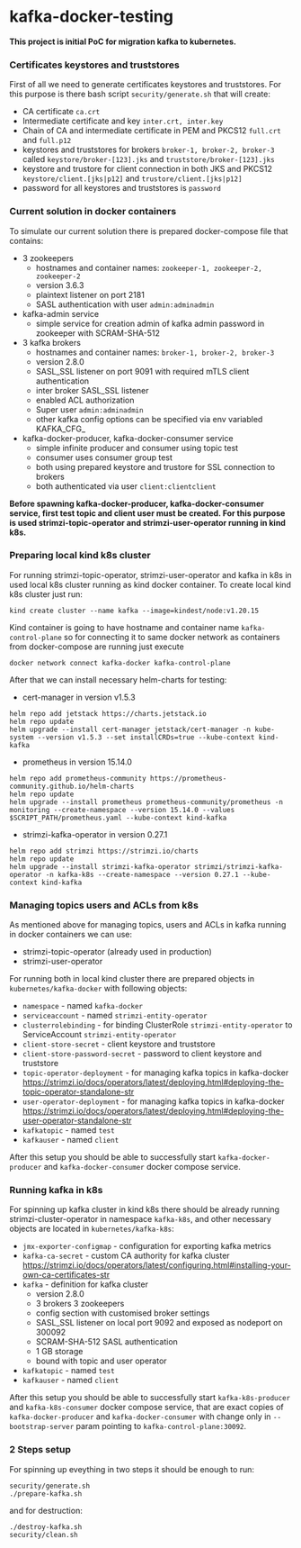 # kafka-docker-testing

**This project is initial PoC for migration kafka to kubernetes.**

### Certificates keystores and truststores
First of all we need to generate certificates keystores and truststores. 
For this purpose is there bash script `security/generate.sh` that will create:
* CA certificate `ca.crt`
* Intermediate certificate and key `inter.crt, inter.key`
* Chain of CA and intermediate certificate in PEM and PKCS12 `full.crt` and `full.p12`
* keystores and truststores for brokers `broker-1, broker-2, broker-3` called `keystore/broker-[123].jks` and `truststore/broker-[123].jks`
* keystore and trustore for client connection in both JKS and PKCS12 `keystore/client.[jks|p12]` and `trustore/client.[jks|p12]`
* password for all keystores and truststores is `password`

### Current solution in docker containers
To simulate our current solution there is prepared docker-compose file that contains:
* 3 zookeepers 
  * hostnames and container names: `zookeeper-1, zookeeper-2, zookeeper-2`
  * version 3.6.3
  * plaintext listener on port 2181
  * SASL authentication with user `admin:adminadmin`
* kafka-admin service
  * simple service for creation admin of kafka admin password in zookeeper with SCRAM-SHA-512
* 3 kafka brokers
  * hostnames and container names: `broker-1, broker-2, broker-3`
  * version 2.8.0
  * SASL_SSL listener on port 9091 with required mTLS client authentication
  * inter broker SASL_SSL listener
  * enabled ACL authorization
  * Super user `admin:adminadmin`
  * other kafka config options can be specified via env variabled KAFKA_CFG_
* kafka-docker-producer, kafka-docker-consumer service
  * simple infinite producer and consumer using topic test
  * consumer uses consumer group test
  * both using prepared keystore and trustore for SSL connection to brokers
  * both authenticated via user `client:clientclient`

**Before spawning kafka-docker-producer, kafka-docker-consumer service, first test topic and client user must be created.
For this purpose is used strimzi-topic-operator and strimzi-user-operator running in kind k8s.**

### Preparing local kind k8s cluster
    
For running strimzi-topic-operator, strimzi-user-operator and kafka in k8s in used local k8s cluster running as kind docker container.
To create local kind k8s cluster just run: 

```kind create cluster --name kafka --image=kindest/node:v1.20.15```

Kind container is going to have hostname and container name `kafka-control-plane` so
for connecting it to same docker network as containers from docker-compose are running just execute

```docker network connect kafka-docker kafka-control-plane```

After that we can install necessary helm-charts for testing:
* cert-manager in version v1.5.3
```
helm repo add jetstack https://charts.jetstack.io
helm repo update
helm upgrade --install cert-manager jetstack/cert-manager -n kube-system --version v1.5.3 --set installCRDs=true --kube-context kind-kafka
```
* prometheus in version 15.14.0
```
helm repo add prometheus-community https://prometheus-community.github.io/helm-charts
helm repo update
helm upgrade --install prometheus prometheus-community/prometheus -n monitoring --create-namespace --version 15.14.0 --values $SCRIPT_PATH/prometheus.yaml --kube-context kind-kafka
```
* strimzi-kafka-operator in version 0.27.1
```
helm repo add strimzi https://strimzi.io/charts
helm repo update
helm upgrade --install strimzi-kafka-operator strimzi/strimzi-kafka-operator -n kafka-k8s --create-namespace --version 0.27.1 --kube-context kind-kafka
```

### Managing topics users and ACLs from k8s
As mentioned above for managing topics, users and ACLs in kafka running in docker containers we can use:
* strimzi-topic-operator (already used in production)
* strimzi-user-operator

For running both in local kind cluster there are prepared objects in `kubernetes/kafka-docker` with following objects:
* `namespace` - named `kafka-docker`
* `serviceaccount` - named `strimzi-entity-operator`
* `clusterrolebinding` - for binding ClusterRole `strimzi-entity-operator` to ServiceAccount `strimzi-entity-operator`
* `client-store-secret` - client keystore and truststore
* `client-store-password-secret` - password to client keystore and truststore
* `topic-operator-deployment` - for managing kafka topics in kafka-docker https://strimzi.io/docs/operators/latest/deploying.html#deploying-the-topic-operator-standalone-str
* `user-operator-deployment` - for managing kafka topics in kafka-docker https://strimzi.io/docs/operators/latest/deploying.html#deploying-the-user-operator-standalone-str
* `kafkatopic` - named `test`
* `kafkauser` - named `client`

After this setup you should be able to successfully start `kafka-docker-producer` and `kafka-docker-consumer` docker compose service.

### Running kafka in k8s
For spinning up kafka cluster in kind k8s there should be already running strimzi-cluster-operator in namespace `kafka-k8s`,
and other necessary objects are located in `kubernetes/kafka-k8s`:
* `jmx-exporter-configmap` - configuration for exporting kafka metrics
* `kafka-ca-secret` - custom CA authority for kafka cluster https://strimzi.io/docs/operators/latest/configuring.html#installing-your-own-ca-certificates-str
* `kafka` - definition for kafka cluster
  * version 2.8.0
  * 3 brokers 3 zookeepers
  * config section with customised broker settings
  * SASL_SSL listener on local port 9092 and exposed as nodeport on 300092
  * SCRAM-SHA-512 SASL authentication
  * 1 GB storage
  * bound with topic and user operator
* `kafkatopic` - named `test`
* `kafkauser` - named `client`

After this setup you should be able to successfully start `kafka-k8s-producer` and `kafka-k8s-consumer` docker compose service,
that are exact copies of `kafka-docker-producer` and `kafka-docker-consumer` with change only in `--bootstrap-server` param pointing to `kafka-control-plane:30092`.

### 2 Steps setup
For spinning up eveything in two steps it should be enough to run:
```
security/generate.sh
./prepare-kafka.sh
```

and for destruction:
```
./destroy-kafka.sh
security/clean.sh
```
